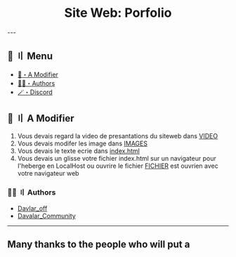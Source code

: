 <h1 align="center">
 Site Web: Porfolio
</h1>
---

## <a id="menu"></a>🍃 〢 Menu

- [📌・A Modifier](#modif)
- [🕵️‍♂️・Authors](#authors)
- [🪄・Discord](https://discord.gg/ydjXR4Qzjp)

## <a id="modif"></a> 📌 〢 A Modifier
1. Vous devais regard la video de presantations du siteweb dans [VIDEO](https://youtube.com/watch?v=)
2. Vous devais modifer les image dans [IMAGES](https://github.com/davalar_comunity/Site-Web-porfolio/assets/)
3. Vous devais le texte ecrie dans [index.html](https://github.com/davalar_comunity/Site-Web-porfolio/index.html/)
4. Vous devais un glisse votre fichier index.html sur un navigateur pour l'heberge en LocalHost ou ouvrire le fichier [FICHIER](https://github.com/davalar_comunity/Site-Web-porfolio/index.html/) est ouvrien avec votre navigateur web

### <a id="authors"></a>🕵️‍♂️ 〢 Authors
- [Davlar_off](https://github.com/georgesdev-off)
- [Davalar_Community](https://github.com/davalar_community)

---

## Many thanks to the people who will put a 

